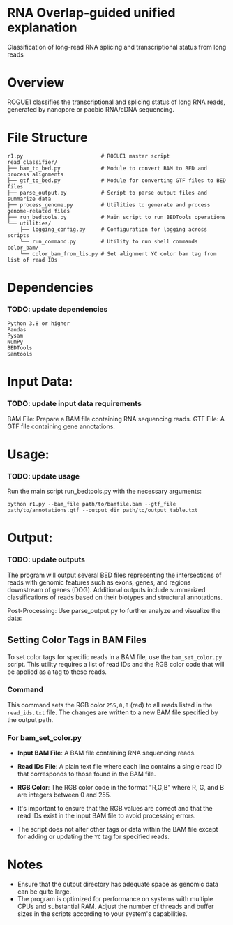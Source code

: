 # RNA Overlap-guided unified explanation
Classification of long-read RNA splicing and transcriptional status from long reads

# Overview
ROGUE1 classifies the transcriptional and splicing status of long RNA reads, generated by nanopore or pacbio RNA/cDNA sequencing. 

# File Structure
```
r1.py                         # ROGUE1 master script
read_classifier/
├── bam_to_bed.py             # Module to convert BAM to BED and process alignments
├── gtf_to_bed.py             # Module for converting GTF files to BED files
├── parse_output.py           # Script to parse output files and summarize data
├── process_genome.py         # Utilities to generate and process genome-related files
├── run_bedtools.py           # Main script to run BEDTools operations
└── utilities/
    ├── logging_config.py     # Configuration for logging across scripts
    └── run_command.py        # Utility to run shell commands
color_bam/
    └── color_bam_from_lis.py # Set alignment YC color bam tag from list of read IDs 
```

# Dependencies

### TODO: update dependencies 
```
Python 3.8 or higher
Pandas
Pysam
NumPy
BEDTools
Samtools
```

# Input Data:

### TODO: update input data requirements
BAM File: Prepare a BAM file containing RNA sequencing reads.
GTF File: A GTF file containing gene annotations.

# Usage: 

### TODO: update usage
Run the main script run_bedtools.py with the necessary arguments:

```
python r1.py --bam_file path/to/bamfile.bam --gtf_file path/to/annotations.gtf --output_dir path/to/output_table.txt
```

# Output:

### TODO: update outputs 

The program will output several BED files representing the intersections of reads with genomic features such as exons, genes, and regions downstream of genes (DOG).
Additional outputs include summarized classifications of reads based on their biotypes and structural annotations.

Post-Processing:
Use parse_output.py to further analyze and visualize the data:

## Setting Color Tags in BAM Files

To set color tags for specific reads in a BAM file, use the `bam_set_color.py` script. This utility requires a list of read IDs and the RGB color code that will be applied as a tag to these reads.

### Command

This command sets the RGB color `255,0,0` (red) to all reads listed in the `read_ids.txt` file. The changes are written to a new BAM file specified by the output path.

### For bam_set_color.py

- **Input BAM File**: A BAM file containing RNA sequencing reads.
- **Read IDs File**: A plain text file where each line contains a single read ID that corresponds to those found in the BAM file.
- **RGB Color**: The RGB color code in the format "R,G,B" where R, G, and B are integers between 0 and 255.

- It's important to ensure that the RGB values are correct and that the read IDs exist in the input BAM file to avoid processing errors.
- The script does not alter other tags or data within the BAM file except for adding or updating the `YC` tag for specified reads.


# Notes
- Ensure that the output directory has adequate space as genomic data can be quite large.
- The program is optimized for performance on systems with multiple CPUs and substantial RAM. Adjust the number of threads and buffer sizes in the scripts according to your system's capabilities.

